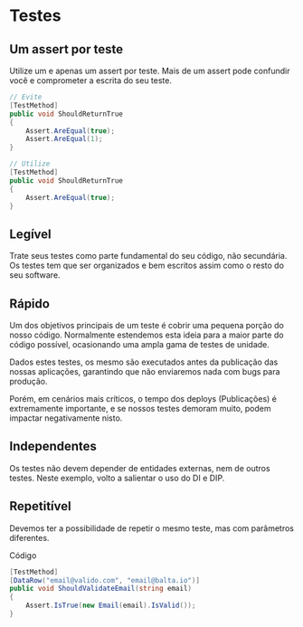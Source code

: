 # Testes

## Um assert por teste

Utilize um e apenas um assert por teste. Mais de um assert pode confundir você e comprometer a escrita do seu teste.

```cs
// Evite
[TestMethod]
public void ShouldReturnTrue 
{
    Assert.AreEqual(true);
    Assert.AreEqual(1);
}
```

```cs
// Utilize
[TestMethod]
public void ShouldReturnTrue 
{
    Assert.AreEqual(true);
}
```

## Legível

Trate seus testes como parte fundamental do seu código, não secundária. Os testes tem que ser organizados e bem escritos assim como o resto do seu software.

## Rápido

Um dos objetivos principais de um teste é cobrir uma pequena porção do nosso código. Normalmente estendemos esta ideia para a maior parte do código possível, ocasionando uma ampla gama de testes de unidade.

Dados estes testes, os mesmo são executados antes da publicação das nossas aplicações, garantindo que não enviaremos nada com bugs para produção.

Porém, em cenários mais críticos, o tempo dos deploys (Publicações) é extremamente importante, e se nossos testes demoram muito, podem impactar negativamente nisto.


## Independentes

Os testes não devem depender de entidades externas, nem de outros testes. Neste exemplo, volto a salientar o uso do DI e DIP.

## Repetitível

Devemos ter a possibilidade de repetir o mesmo teste, mas com parâmetros diferentes.

Código

```cs
[TestMethod]
[DataRow("email@valido.com", "email@balta.io")]
public void ShouldValidateEmail(string email)
{
    Assert.IsTrue(new Email(email).IsValid());
}
```


